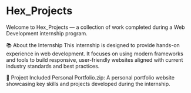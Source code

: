 # Hex_Projects
Welcome to Hex_Projects — a collection of work completed during a Web Development internship program.

📚 About the Internship
This internship is designed to provide hands-on experience in web development. It focuses on using modern frameworks and tools to build responsive, user-friendly websites aligned with current industry standards and best practices.

📁 Project Included
Personal Portfolio.zip: A personal portfolio website showcasing key skills and projects developed during the internship.
